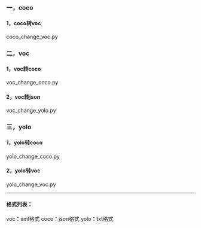 ### 一，coco
#### 1，coco转voc
coco_change_voc.py

### 二，voc
#### 1，voc转coco
voc_change_coco.py

#### 2，voc转json
voc_change_yolo.py

### 三，yolo
#### 1，yolo转coco
yolo_change_coco.py

#### 2，yolo转voc
yolo_change_voc.py


---------------------
#### 格式列表：
voc：xml格式
coco：json格式
yolo：txt格式
